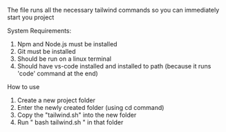 The file runs all the necessary tailwind commands so you can immediately start you project

System Requirements:
1. Npm and Node.js must be installed
2. Git must be installed
3. Should be run on a linux terminal
4. Should have vs-code installed and installed to path (because it runs 'code' command at the end)

How to use
1. Create  a new project folder
2. Enter the newly created folder (using cd command)
3. Copy the "tailwind.sh" into the new folder
4. Run " bash tailwind.sh " in that folder
